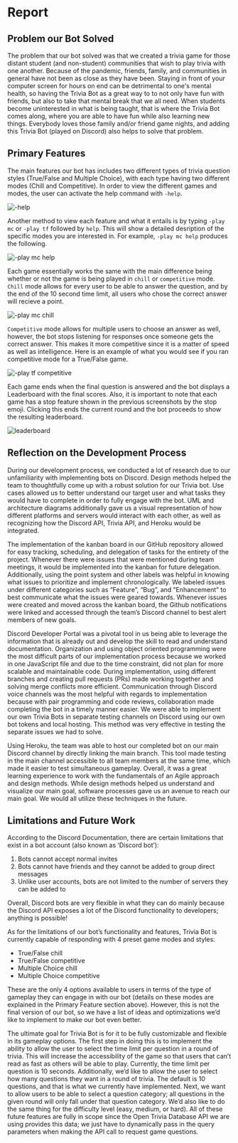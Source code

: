 # Report

## Problem our Bot Solved

The problem that our bot solved was that we created a trivia game for those distant student (and non-student) communities that wish to play trivia with one another. Because of the pandemic, friends, family, and communities in general have not been as close as they have been. Staying in front of your computer screen for hours on end can be detrimental to one's mental health, so having the Trivia Bot as a great way to to not only have fun with friends, but also to take that mental break that we all need. When students become uninterested in what is being taught, that is where the Trivia Bot comes along, where you are able to have fun while also learning new things. Everybody loves those family and/or friend game nights, and adding this Trivia Bot (played on Discord) also helps to solve that problem.

## Primary Features

The main features our bot has includes two different types of trivia question styles (True/False and Multiple Choice), with each type having two different modes (Chill and Competitive). In order to view the different games and  modes, the user can activate the help command with `-help`.

![-help](img/help.png "help command")

Another method to view each feature and what it entails is by typing `-play mc` or `-play tf` followed by `help`. This will show a detailed desription of the specific modes you are interested in. For example, `-play mc help` produces the following.

![-play mc help](img/play_mc_help.png "mc help command")

Each game essentially works the same with the main difference being whether or not the game is being played in `chill` or `competitive` mode.
`Chill` mode allows for every user to be able to answer the question, and by the end of the 10 second time limit, all users who chose the correct answer will recieve a point. 

![-play mc chill](img/play_mc_chill.png "mc chill command")

`Competitive` mode allows for multiple users to choose an answer as well, however, the bot stops listening for responses once someone gets the correct answer. This makes it more competitive since it is a matter of speed as well as intelligence. Here is an example of what you would see if you ran competitive mode for a True/False game.

![-play tf competitive](img/play_tf_competitive.png "tf competitive command")

Each game ends when the final question is answered and the bot displays a Leaderboard with the final scores. Also, it is important to note that each game has a stop feature shown in the previous screenshots by the stop emoji. Clicking this ends the current round and the bot proceeds to show the resulting leaderboard.

![leaderboard](img/leaderboard.png "leaderboard")

## Reflection on the Development Process

During our development process, we conducted a lot of research due to our unfamiliarity with implementing bots on Discord. Design methods helped the team to thoughtfully come up with a robust solution for our Trivia bot. Use cases allowed us to better understand our target user and what tasks they would have to complete in order to fully engage with the bot. UML and architecture diagrams additionally gave us a visual representation of how different platforms and servers would interact with each other, as well as recognizing how the Discord API, Trivia API, and Heroku would be integrated.

The implementation of the kanban board in our GitHub repository allowed for easy tracking, scheduling, and delegation of tasks for the entirety of the project. Whenever there were issues that were mentioned during team meetings, it would be implemented into the kanban for future delegation. Additionally, using the point system and other labels was helpful in knowing what issues to prioritize and implement chronologically. We labeled issues under different categories such as “Feature”, “Bug”, and “Enhancement” to best communicate what the issues were geared towards. Whenever issues were created and moved across the kanban board, the Github notifications were linked and accessed through the team’s Discord channel to best alert members of new goals.

Discord Developer Portal was a pivotal tool in us being able to leverage the information that is already out and develop the skill to read and understand documentation. Organization and using object oriented programming were the most difficult parts of our implementation process because we worked in one JavaScript file and due to the time constraint, did not plan for more scalable and maintainable code. During implementation, using different branches and creating pull requests (PRs) made working together and solving merge conflicts more efficient. Communication through Discord voice channels was the most helpful with regards to implementation because with pair programming and code reviews, collaboration made completing the bot in a timely manner easier. We were able to implement our own Trivia Bots in separate testing channels on Discord using our own bot tokens and local hosting. This method was very effective in testing the separate issues we had to solve.

Using Heroku, the team was able to host our completed bot on our main Discord channel by directly linking the main branch. This tool made testing in the main channel accessible to all team members at the same time, which made it easier to test simultaneous gameplay. Overall, it was a great learning experience to work with the fundamentals of an Agile approach and design methods. While design methods helped us understand and visualize our main goal, software processes gave us an avenue to reach our main goal. We would all utilize these techniques in the future.

## Limitations and Future Work

According to the Discord Documentation, there are certain limitations that exist in a bot account (also known as ‘Discord bot’):

1. Bots cannot accept normal invites
2. Bots cannot have friends and they cannot be added to group direct messages
3. Unlike user accounts, bots are not limited to the number of servers they can be added to

Overall, Discord bots are very flexible in what they can do mainly because the Discord API exposes a lot of the Discord functionality to developers; anything is possible!

As for the limitations of our bot’s functionality and features, Trivia Bot is currently capable of responding with 4 preset game modes and styles:

-   True/False chill
-   True/False competitive
-   Multiple Choice chill
-   Multiple Choice competitive

These are the only 4 options available to users in terms of the type of gameplay they can engage in with our bot (details on these modes are explained in the Primary Feature section above). However, this is not the final version of our bot, so we have a list of ideas and optimizations we’d like to implement to make our bot even better.

The ultimate goal for Trivia Bot is for it to be fully customizable and flexible in its gameplay options. The first step in doing this is to implement the ability to allow the user to select the time limit per question in a round of trivia. This will increase the accessibility of the game so that users that can’t read as fast as others will be able to play. Currently, the time limit per question is 10 seconds. Additionally, we’d like to allow the user to select how many questions they want in a round of trivia. The default is 10 questions, and that is what we currently have implemented. Next, we want to allow users to be able to select a question category; all questions in the given round will only fall under that question category. We’d also like to do the same thing for the difficulty level (easy, medium, or hard). All of these future features are fully in scope since the Open Trivia Database API we are using provides this data; we just have to dynamically pass in the query parameters when making the API call to request game questions.
